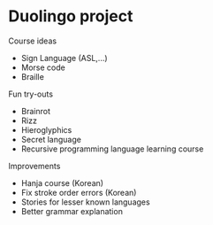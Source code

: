 # Duolingo project

Course ideas
* Sign Language (ASL,...)
* Morse code
* Braille

Fun try-outs
* Brainrot
* Rizz
* Hieroglyphics
* Secret language
* Recursive programming language learning course

Improvements
* Hanja course (Korean)
* Fix stroke order errors (Korean)
* Stories for lesser known languages
* Better grammar explanation
